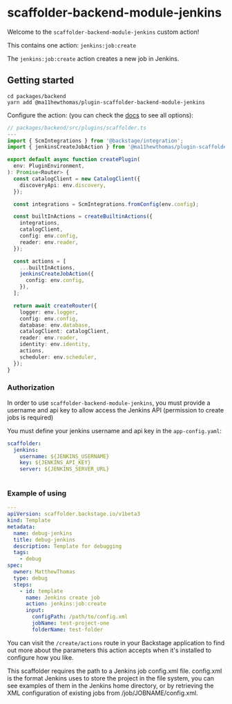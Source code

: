 # scaffolder-backend-module-jenkins

Welcome to the `scaffolder-backend-module-jenkins` custom action!

This contains one action: `jenkins:job:create`

The `jenkins:job:create` action creates a new job in Jenkins.

## Getting started

```
cd packages/backend
yarn add @ma11hewthomas/plugin-scaffolder-backend-module-jenkins
```

Configure the action:
(you can check the [docs](https://backstage.io/docs/features/software-templates/writing-custom-actions#registering-custom-actions) to see all options):

```typescript
// packages/backend/src/plugins/scaffolder.ts
---
import { ScmIntegrations } from '@backstage/integration';
import { jenkinsCreateJobAction } from '@ma11hewthomas/plugin-scaffolder-backend-module-jenkins';

export default async function createPlugin(
  env: PluginEnvironment,
): Promise<Router> {
  const catalogClient = new CatalogClient({
    discoveryApi: env.discovery,
  });

  const integrations = ScmIntegrations.fromConfig(env.config);

  const builtInActions = createBuiltinActions({
    integrations,
    catalogClient,
    config: env.config,
    reader: env.reader,
  });

  const actions = [
    ...builtInActions,
    jenkinsCreateJobAction({
      config: env.config,
    }),
  ];

  return await createRouter({
    logger: env.logger,
    config: env.config,
    database: env.database,
    catalogClient: catalogClient,
    reader: env.reader,
    identity: env.identity,
    actions,
    scheduler: env.scheduler,
  });
}
```

### Authorization

In order to use `scaffolder-backend-module-jenkins`, you must provide a username and api key to allow access the Jenkins API (permission to create jobs is required)

You must define your jenkins username and api key in the `app-config.yaml`:

```yaml
scaffolder:
  jenkins:
    username: ${JENKINS_USERNAME}
    key: ${JENKINS_API_KEY}
    server: ${JENKINS_SERVER_URL}
    
```

### Example of using

```yaml
---
apiVersion: scaffolder.backstage.io/v1beta3
kind: Template
metadata:
  name: debug-jenkins
  title: debug-jenkins
  description: Template for debugging
  tags:
    - debug
spec:
  owner: MatthewThomas
  type: debug
  steps:
    - id: template
      name: Jenkins create job
      action: jenkins:job:create
      input:
        configPath: /path/to/config.xml
        jobName: test-project-one
        folderName: test-folder
```

You can visit the `/create/actions` route in your Backstage application to find out more about the parameters this action accepts when it's installed to configure how you like.

This scaffolder requires the path to a Jenkins job config.xml file. config.xml is the format Jenkins uses to store the project in the file system, you can see examples of them in the Jenkins home directory, or by retrieving the XML configuration of existing jobs from /job/JOBNAME/config.xml.
